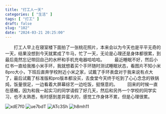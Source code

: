 ```yaml
---
title: "打工人一天"
categories: [ "生活" ]
tags: [ "打工" ]
draft: false
slug: "102"
date: "2024-03-21 20:25:00"
---
```


&emsp;&emsp;打工人早上在寝室楼下面拍了一张桃花照片，本来会以为今天也是平平无奇的一天，结果没想到今天就累成了牛马，忙了一天，无论是心理还是身体都很累，到最后竟然忘记带回自己的水杯和手机充电器哈哈哈。
&emsp;&emsp;最近睡眠不好，然后小红书一直给我推小米手环，我就想着买个手环随时测试睡眠状态，看图片不知小米8pro大小，下班后直奔学校附近小米之家，试戴了手环表盘对于我来说有点大了，最后试戴了标准版和pro版本都没买，去食堂今天终于吃到了心心念念的铁锅炖，饭量很足，一边看着大屏幕综艺一边吃饭，挺惬意的。
&emsp;&emsp;回来的时候一直在感概，因为和我一起实习的同学请假了好几天，然后和另外一个学校的同学实习，也不太熟悉，有时感到差异蛮大的，感觉工作身体不累，但是心理很累。


![xdE7f0](https://blog.wangyunzi.com/2024/03/21/xdE7f0.jpg)
![ue7bdT](https://blog.wangyunzi.com/2024/03/21/ue7bdT.jpg)
![ATc3Sh](https://blog.wangyunzi.com/2024/03/21/ATc3Sh.jpg)
![h8mh11](https://blog.wangyunzi.com/2024/03/21/h8mh11.jpg)


